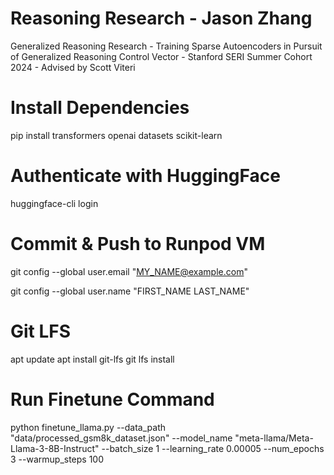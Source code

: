 # Reasoning Research - Jason Zhang 
Generalized Reasoning Research - Training Sparse Autoencoders in Pursuit of Generalized Reasoning Control Vector - Stanford SERI Summer Cohort 2024 - Advised by Scott Viteri

# Install Dependencies
pip install transformers openai datasets scikit-learn

# Authenticate with HuggingFace
huggingface-cli login

# Commit & Push to Runpod VM
git config --global user.email "MY_NAME@example.com"

git config --global user.name "FIRST_NAME LAST_NAME"

# Git LFS
apt update
apt install git-lfs
git lfs install

# Run Finetune Command
python finetune_llama.py --data_path "data/processed_gsm8k_dataset.json" --model_name "meta-llama/Meta-Llama-3-8B-Instruct" --batch_size 1 --learning_rate 0.00005 --num_epochs 3 --warmup_steps 100



